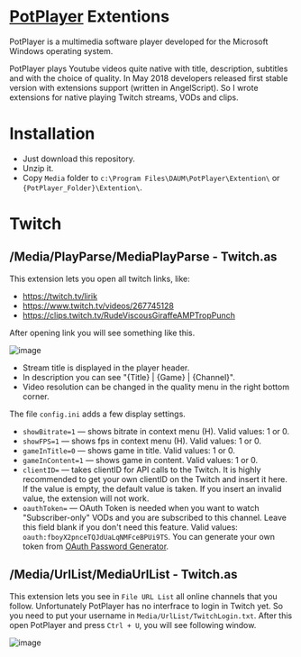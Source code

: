 # [PotPlayer](http://potplayer.daum.net) Extentions
PotPlayer is a multimedia software player developed for the Microsoft Windows operating system.

PotPlayer plays Youtube videos quite native with title, description, subtitles and with the choice of quality.
In May 2018 developers released first stable version with extensions support (written in AngelScript).
So I wrote extensions for native playing Twitch streams, VODs and clips.

# Installation
- Just download this repository.
- Unzip it.
- Copy `Media` folder to `c:\Program Files\DAUM\PotPlayer\Extention\` or `{PotPlayer_Folder}\Extention\`.

# Twitch
## /Media/PlayParse/MediaPlayParse - Twitch.as
This extension lets you open all twitch links, like:
- https://twitch.tv/lirik
- https://www.twitch.tv/videos/267745128
- https://clips.twitch.tv/RudeViscousGiraffeAMPTropPunch

After opening link you will see something like this.

![image](https://user-images.githubusercontent.com/4051126/41672554-ddb5afa0-74c2-11e8-9f0b-244ba6e95fb5.png)
- Stream title is displayed in the player header.
- In description you can see "{Title} | {Game} | {Channel}".
- Video resolution can be changed in the quality menu in the right bottom corner.

The file `config.ini` adds a few display settings.
- `showBitrate=1` — shows bitrate in context menu (H). Valid values: 1 or 0.
- `showFPS=1` — shows fps in context menu (H). Valid values: 1 or 0.
- `gameInTitle=0` — shows game in title. Valid values: 1 or 0.
- `gameInContent=1` — shows game in content. Valid values: 1 or 0.
- `clientID=` — takes clientID for API calls to the Twitch. It is highly recommended to get your own clientID on the Twitch and insert it here. If the value is empty, the default value is taken. If you insert an invalid value, the extension will not work. 
- `oauthToken=` — OAuth Token is needed when you want to watch "Subscriber-only" VODs and you are subscribed to this channel. Leave this field blank if you don't need this feature. Valid values: `oauth:fboyX2pnceTQJdUaLqNMFceBPUi9TS`. You can generate your own token from [OAuth Password Generator](https://twitchapps.com/tmi/).

## /Media/UrlList/MediaUrlList - Twitch.as
This extension lets you see in `File URL List` all online channels that you follow.
Unfortunately PotPlayer has no interfrace to login in Twitch yet.
So you need to put your username in `Media/UrlList/TwitchLogin.txt`.
After this open PotPlayer and press `Ctrl + U`, you will see following window.

![image](https://user-images.githubusercontent.com/4051126/41672965-0ed9f11c-74c4-11e8-8643-efe8622cca91.png)

